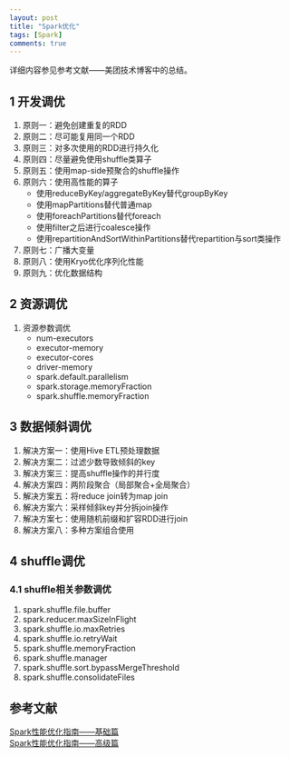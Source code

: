 ```yaml
---
layout: post
title: "Spark优化"
tags: [Spark]
comments: true
---
```


详细内容参见参考文献——美团技术博客中的总结。

## 1 开发调优
1. 原则一：避免创建重复的RDD
2. 原则二：尽可能复用同一个RDD
3. 原则三：对多次使用的RDD进行持久化
4. 原则四：尽量避免使用shuffle类算子
5. 原则五：使用map-side预聚合的shuffle操作
6. 原则六：使用高性能的算子
    - 使用reduceByKey/aggregateByKey替代groupByKey
    - 使用mapPartitions替代普通map
    - 使用foreachPartitions替代foreach
    - 使用filter之后进行coalesce操作
    - 使用repartitionAndSortWithinPartitions替代repartition与sort类操作
7. 原则七：广播大变量
8. 原则八：使用Kryo优化序列化性能
9. 原则九：优化数据结构

## 2 资源调优
1. 资源参数调优
    - num-executors
    - executor-memory
    - executor-cores
    - driver-memory
    - spark.default.parallelism
    - spark.storage.memoryFraction
    - spark.shuffle.memoryFraction

## 3 数据倾斜调优
1. 解决方案一：使用Hive ETL预处理数据
2. 解决方案二：过滤少数导致倾斜的key
3. 解决方案三：提高shuffle操作的并行度
4. 解决方案四：两阶段聚合（局部聚合+全局聚合）
5. 解决方案五：将reduce join转为map join
6. 解决方案六：采样倾斜key并分拆join操作
7. 解决方案七：使用随机前缀和扩容RDD进行join
8. 解决方案八：多种方案组合使用

## 4 shuffle调优
### 4.1 shuffle相关参数调优
1. spark.shuffle.file.buffer
2. spark.reducer.maxSizeInFlight
3. spark.shuffle.io.maxRetries
4. spark.shuffle.io.retryWait
5. spark.shuffle.memoryFraction
6. spark.shuffle.manager
7. spark.shuffle.sort.bypassMergeThreshold
8. spark.shuffle.consolidateFiles


## 参考文献
[Spark性能优化指南——基础篇](https://tech.meituan.com/spark_tuning_basic.html)    
[Spark性能优化指南——高级篇](https://tech.meituan.com/spark_tuning_pro.html)   